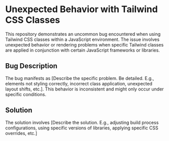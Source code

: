 # Unexpected Behavior with Tailwind CSS Classes

This repository demonstrates an uncommon bug encountered when using Tailwind CSS classes within a JavaScript environment.  The issue involves unexpected behavior or rendering problems when specific Tailwind classes are applied in conjunction with certain JavaScript frameworks or libraries. 

## Bug Description

The bug manifests as [Describe the specific problem.  Be detailed.  E.g.,  elements not styling correctly, incorrect class application, unexpected layout shifts, etc.].  This behavior is inconsistent and might only occur under specific conditions. 

## Solution

The solution involves [Describe the solution. E.g.,  adjusting build process configurations, using specific versions of libraries, applying specific CSS overrides, etc.]
